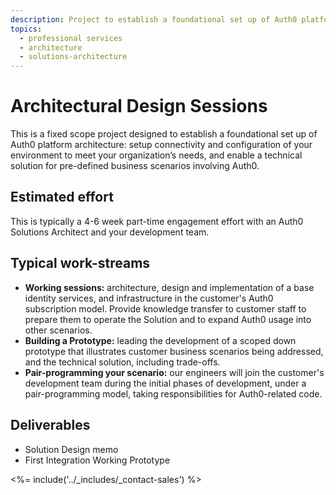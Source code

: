 ```yaml
---
description: Project to establish a foundational set up of Auth0 platform architecture.
topics:
  - professional services
  - architecture
  - solutions-architecture
---
```


# Architectural Design Sessions

This is a fixed scope project designed to establish a foundational set up of Auth0 platform architecture: setup connectivity and configuration of your environment to meet your organization’s needs, and enable a technical solution for pre-defined business scenarios involving Auth0.

## Estimated effort

This is typically a 4-6 week part-time engagement effort with an Auth0 Solutions Architect and your development team.

## Typical work-streams

* **Working sessions:** architecture, design and implementation of a base identity services, and infrastructure in the customer's Auth0 subscription model. Provide knowledge transfer to customer staff to prepare them to operate the Solution and to expand Auth0 usage into other scenarios.
* **Building a Prototype:** leading the development of a scoped down prototype that illustrates customer business scenarios being addressed, and the technical solution, including trade-offs.
* **Pair-programming your scenario:** our engineers will join the customer's development team during the initial phases of development, under a pair-programming model, taking responsibilities for Auth0-related code.

## Deliverables

* Solution Design memo
* First Integration Working Prototype

<%= include('../_includes/_contact-sales') %>

